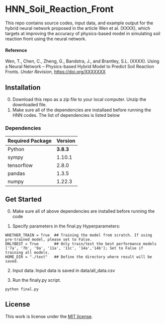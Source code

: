 # HNN_Soil_Reaction_Front

This repo contains source codes, input data, and example output for the hybrid neural network proposed in the article Wen et al. (XXXX), which targets at improving the accuracy of physics-based model in simulating soil reaction front using the neural network.

#### Reference
Wen, T., Chen, C., Zheng, G., Bandstra, J., and Brantley, S.L. (XXXX). Using a Neural Network – Physics-based Hybrid Model to Predict Soil Reaction Fronts. _Under Revision_, https://doi.org/XXXXXXX



## Installation

0. Download this repo as a zip file to your local computer. Unzip the downloaded file.
1. Make sure all of the dependencies are installaed before running the HNN codes. The list of dependencies is listed below

### Dependencies

| __Required Package__ | __Version__ |
|----------------------|-------------|
| Python               | __3.8.3__   |
| sympy                | 1.10.1      |
| tensorflow           | 2.8.0       |
| pandas               | 1.3.5       |
| numpy                | 1.22.3      |



## Get Started

0. Make sure all of above dependencies are installed before running the code

1. Specify parameters in the final.py
Hyperparameters:
```
WHETHER_TRAIN = True  ## Training the model from scratch. If using pre-trained model, please set to False.
ONLYBEST = True       ## Only train/test the best performance models ['7a', '7b', '9a', '11a', '11c', '14a','14b']; Set to False if training all models.
HOME_DIR = "./test"   ## Define the directory where result will be saved.
```

2. Input data: Input data is saved in data/all_data.csv

3. Run the finaly.py script.

```
python final.py
```


## License
This work is license under the [MIT license](https://github.com/HANDS-Research-Group/HNN_Soil_Reaction_Front/blob/main/LICENSE).
